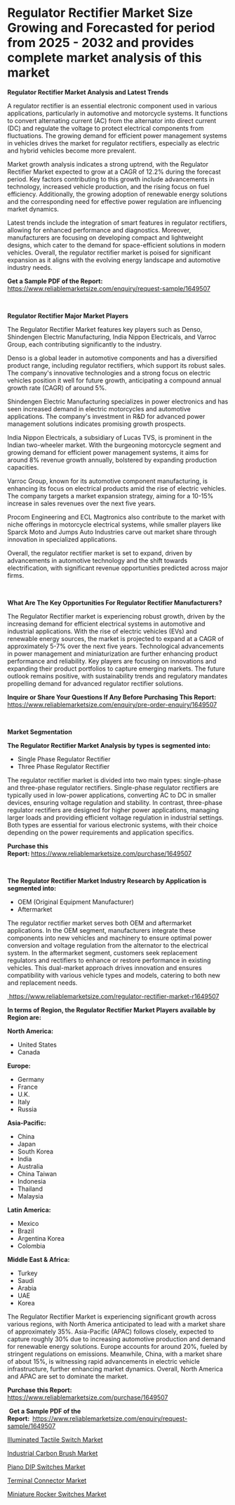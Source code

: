 <p><h1>Regulator Rectifier Market Size Growing and Forecasted for period from 2025 - 2032 and provides complete market analysis of this market</h1></p><p><strong>Regulator Rectifier Market Analysis and Latest Trends</strong></p>
<p><p>A regulator rectifier is an essential electronic component used in various applications, particularly in automotive and motorcycle systems. It functions to convert alternating current (AC) from the alternator into direct current (DC) and regulate the voltage to protect electrical components from fluctuations. The growing demand for efficient power management systems in vehicles drives the market for regulator rectifiers, especially as electric and hybrid vehicles become more prevalent.</p><p>Market growth analysis indicates a strong uptrend, with the Regulator Rectifier Market expected to grow at a CAGR of 12.2% during the forecast period. Key factors contributing to this growth include advancements in technology, increased vehicle production, and the rising focus on fuel efficiency. Additionally, the growing adoption of renewable energy solutions and the corresponding need for effective power regulation are influencing market dynamics.</p><p>Latest trends include the integration of smart features in regulator rectifiers, allowing for enhanced performance and diagnostics. Moreover, manufacturers are focusing on developing compact and lightweight designs, which cater to the demand for space-efficient solutions in modern vehicles. Overall, the regulator rectifier market is poised for significant expansion as it aligns with the evolving energy landscape and automotive industry needs.</p></p>
<p><strong>Get a Sample PDF of the Report:&nbsp;</strong> <a href="https://www.reliablemarketsize.com/enquiry/request-sample/1649507?utm_campaign=1131&utm_medium=2&utm_source=Github&utm_content=ia&utm_term=06042025&utm_id=regulator-rectifier">https://www.reliablemarketsize.com/enquiry/request-sample/1649507</a></p>
<p>&nbsp;</p>
<p><strong>Regulator Rectifier Major Market Players</strong></p>
<p><p>The Regulator Rectifier Market features key players such as Denso, Shindengen Electric Manufacturing, India Nippon Electricals, and Varroc Group, each contributing significantly to the industry. </p><p>Denso is a global leader in automotive components and has a diversified product range, including regulator rectifiers, which support its robust sales. The company's innovative technologies and a strong focus on electric vehicles position it well for future growth, anticipating a compound annual growth rate (CAGR) of around 5%.</p><p>Shindengen Electric Manufacturing specializes in power electronics and has seen increased demand in electric motorcycles and automotive applications. The company's investment in R&D for advanced power management solutions indicates promising growth prospects.</p><p>India Nippon Electricals, a subsidiary of Lucas TVS, is prominent in the Indian two-wheeler market. With the burgeoning motorcycle segment and growing demand for efficient power management systems, it aims for around 8% revenue growth annually, bolstered by expanding production capacities.</p><p>Varroc Group, known for its automotive component manufacturing, is enhancing its focus on electrical products amid the rise of electric vehicles. The company targets a market expansion strategy, aiming for a 10-15% increase in sales revenues over the next five years.</p><p>Procom Engineering and ECL Magtronics also contribute to the market with niche offerings in motorcycle electrical systems, while smaller players like Sparck Moto and Jumps Auto Industries carve out market share through innovation in specialized applications.</p><p>Overall, the regulator rectifier market is set to expand, driven by advancements in automotive technology and the shift towards electrification, with significant revenue opportunities predicted across major firms.</p></p>
<p>&nbsp;</p>
<p><strong>What Are The Key Opportunities For Regulator Rectifier Manufacturers?</strong></p>
<p><p>The Regulator Rectifier market is experiencing robust growth, driven by the increasing demand for efficient electrical systems in automotive and industrial applications. With the rise of electric vehicles (EVs) and renewable energy sources, the market is projected to expand at a CAGR of approximately 5-7% over the next five years. Technological advancements in power management and miniaturization are further enhancing product performance and reliability. Key players are focusing on innovations and expanding their product portfolios to capture emerging markets. The future outlook remains positive, with sustainability trends and regulatory mandates propelling demand for advanced regulator rectifier solutions.</p></p>
<p><strong>Inquire or Share Your Questions If Any Before Purchasing This Report:</strong> <a href="https://www.reliablemarketsize.com/enquiry/pre-order-enquiry/1649507?utm_campaign=1131&utm_medium=2&utm_source=Github&utm_content=ia&utm_term=06042025&utm_id=regulator-rectifier">https://www.reliablemarketsize.com/enquiry/pre-order-enquiry/1649507</a></p>
<p>&nbsp;</p>
<p><strong>Market Segmentation</strong></p>
<p><strong>The Regulator Rectifier Market Analysis by types is segmented into:</strong></p>
<p><ul><li>Single Phase Regulator Rectifier</li><li>Three Phase Regulator Rectifier</li></ul></p>
<p><p>The regulator rectifier market is divided into two main types: single-phase and three-phase regulator rectifiers. Single-phase regulator rectifiers are typically used in low-power applications, converting AC to DC in smaller devices, ensuring voltage regulation and stability. In contrast, three-phase regulator rectifiers are designed for higher power applications, managing larger loads and providing efficient voltage regulation in industrial settings. Both types are essential for various electronic systems, with their choice depending on the power requirements and application specifics.</p></p>
<p><strong>Purchase this Report:&nbsp;</strong><a href="https://www.reliablemarketsize.com/purchase/1649507?utm_campaign=1131&utm_medium=2&utm_source=Github&utm_content=ia&utm_term=06042025&utm_id=regulator-rectifier">https://www.reliablemarketsize.com/purchase/1649507</a></p>
<p>&nbsp;</p>
<p><strong>The Regulator Rectifier Market Industry Research by Application is segmented into:</strong></p>
<p><ul><li>OEM (Original Equipment Manufacturer)</li><li>Aftermarket</li></ul></p>
<p><p>The regulator rectifier market serves both OEM and aftermarket applications. In the OEM segment, manufacturers integrate these components into new vehicles and machinery to ensure optimal power conversion and voltage regulation from the alternator to the electrical system. In the aftermarket segment, customers seek replacement regulators and rectifiers to enhance or restore performance in existing vehicles. This dual-market approach drives innovation and ensures compatibility with various vehicle types and models, catering to both new and replacement needs.</p></p>
<p><a href="https://www.reliablemarketsize.com/regulator-rectifier-market-r1649507?utm_campaign=1131&utm_medium=2&utm_source=Github&utm_content=ia&utm_term=06042025&utm_id=regulator-rectifier">&nbsp;https://www.reliablemarketsize.com/regulator-rectifier-market-r1649507</a></p>
<p><strong>In terms of Region, the Regulator Rectifier Market Players available by Region are:</strong></p>
<p>
    <p> <strong> North America: </strong>
        <ul>
            <li>United States</li>
            <li>Canada</li>
        </ul>
        </p> 
    <p> <strong> Europe: </strong>
        <ul>
            <li>Germany</li>
            <li>France</li>
            <li>U.K.</li>
            <li>Italy</li>
            <li>Russia</li>
        </ul>
        </p> 
    <p> <strong> Asia-Pacific: </strong>
        <ul>
            <li>China</li>
            <li>Japan</li>
            <li>South Korea</li>
            <li>India</li>
            <li>Australia</li>
            <li>China Taiwan</li>
            <li>Indonesia</li>
            <li>Thailand</li>
            <li>Malaysia</li>
        </ul>
        </p> 
    <p> <strong> Latin America: </strong>
        <ul>
            <li>Mexico</li>
            <li>Brazil</li>
            <li>Argentina Korea</li>
            <li>Colombia</li>
        </ul>
        </p> 
    <p> <strong> Middle East & Africa: </strong>
        <ul>
            <li>Turkey</li>
            <li>Saudi</li>
            <li>Arabia</li>
            <li>UAE</li>
            <li>Korea</li>
        </ul>
    </p>
    </p>
<p><p>The Regulator Rectifier Market is experiencing significant growth across various regions, with North America anticipated to lead with a market share of approximately 35%. Asia-Pacific (APAC) follows closely, expected to capture roughly 30% due to increasing automotive production and demand for renewable energy solutions. Europe accounts for around 20%, fueled by stringent regulations on emissions. Meanwhile, China, with a market share of about 15%, is witnessing rapid advancements in electric vehicle infrastructure, further enhancing market dynamics. Overall, North America and APAC are set to dominate the market.</p></p>
<p><strong>Purchase this Report: </strong><a href="https://www.reliablemarketsize.com/purchase/1649507?utm_campaign=1131&utm_medium=2&utm_source=Github&utm_content=ia&utm_term=06042025&utm_id=regulator-rectifier">https://www.reliablemarketsize.com/purchase/1649507</a></p>
<p>&nbsp;<strong>Get a Sample PDF of the Report:&nbsp;&nbsp;</strong><a href="https://www.reliablemarketsize.com/enquiry/request-sample/1649507?utm_campaign=1131&utm_medium=2&utm_source=Github&utm_content=ia&utm_term=06042025&utm_id=regulator-rectifier">https://www.reliablemarketsize.com/enquiry/request-sample/1649507</a></p>
<p><strong></strong></p>
<p><p><a href="https://github.com/leptouwrites/Market-Research-Report-List-1/blob/main/illuminated-tactile-switch-market.md?utm_campaign=1131&utm_medium=2&utm_source=Github&utm_content=ia&utm_term=06042025&utm_id=regulator-rectifier">Illuminated Tactile Switch Market</a></p><p><a href="https://github.com/etapaqanee/Market-Research-Report-List-1/blob/main/industrial-carbon-brush-market.md?utm_campaign=1131&utm_medium=2&utm_source=Github&utm_content=ia&utm_term=06042025&utm_id=regulator-rectifier">Industrial Carbon Brush Market</a></p><p><a href="https://github.com/bhatttutty2p/Market-Research-Report-List-1/blob/main/piano-dip-switches-market.md?utm_campaign=1131&utm_medium=2&utm_source=Github&utm_content=ia&utm_term=06042025&utm_id=regulator-rectifier">Piano DIP Switches Market</a></p><p><a href="https://github.com/sphaabrose/Market-Research-Report-List-1/blob/main/terminal-connector-market.md?utm_campaign=1131&utm_medium=2&utm_source=Github&utm_content=ia&utm_term=06042025&utm_id=regulator-rectifier">Terminal Connector Market</a></p><p><a href="https://github.com/colloerrinbp/Market-Research-Report-List-1/blob/main/miniature-rocker-switches-market.md?utm_campaign=1131&utm_medium=2&utm_source=Github&utm_content=ia&utm_term=06042025&utm_id=regulator-rectifier">Miniature Rocker Switches Market</a></p></p>